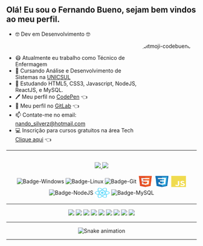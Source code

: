 ## Olá! Eu sou o Fernando Bueno, sejam bem vindos ao meu perfil.

- 🤓 Dev em Desenvolvimento 🤓
<img align="right" alt="bitmoji-codebuenozy" height="250" style="border-radius:50px;" src="https://sdk.bitmoji.com/render/panel/20084243-289276815_14-s5-v1.png?transparent=1&palette=1&scale=2">

<br>

- 😷 Atualmente eu trabalho como Técnico de Enfermagem
- 🧐 Cursando Análise e Desenvolvimento de Sistemas na <a href="https://www.cruzeirodosulvirtual.com.br/graduacao/analise-e-desenvolvimento-de-sistemas/" target="_blank">UNICSUL</a> 
- 🤯 Estudando HTML5, CSS3, Javascript, NodeJS, ReactJS, e MySQL.
- 🖊  Meu perfil no <a href="https://codepen.io/codebuenozy" target="_blank">CodePen</a> 👈
- 🦊 Meu perfil no <a href="https://gitlab.com/codebuenozy" target="_blank">GitLab</a> 👈 
- 📫 Contate-me no email: nando_silverz@hotmail.com
- 💻 Inscrição para cursos gratuitos na área Tech <a href="https://dio.me/sign-up?ref=ZLPADVQB4Q" target="_blank">Clique aqui</a> 👈 

---

<br>

<div align="center">
  <a href="https://github.com/codebuenozy">
  <img height="180em" src="https://github-readme-stats.vercel.app/api?username=codebuenozy&show_icons=true&theme=dracula&include_all_commits=true&count_private=true"/>
  <img height="180em" src="https://github-readme-stats.vercel.app/api/top-langs/?username=codebuenozy&layout=compact&langs_count=7&theme=dracula"/>
</div>
  
<div align="center" style="display: inline-block"><br>
  <img align="center" alt="Badge-Windows" height="30" width="40" src="https://cdn.jsdelivr.net/gh/devicons/devicon/icons/windows8/windows8-original.svg">
  <img align="center" alt="Badge-Linux" height="30" width="40" src="https://cdn.jsdelivr.net/gh/devicons/devicon/icons/linux/linux-original.svg">
  <img align="center" alt="Badge-Git" height="30" width="40" src="https://cdn.jsdelivr.net/gh/devicons/devicon/icons/git/git-original.svg">
  <img align="center" alt="Badge-HTML" height="30" width="40" src="https://raw.githubusercontent.com/devicons/devicon/master/icons/html5/html5-original.svg">
  <img align="center" alt="Badge-CSS" height="30" width="40" src="https://raw.githubusercontent.com/devicons/devicon/master/icons/css3/css3-original.svg">
  <img align="center" alt="Badge-JS" height="30" width="40" src="https://raw.githubusercontent.com/devicons/devicon/master/icons/javascript/javascript-plain.svg">
  <img align="center" alt="Badge-NodeJS" height="30" width="40" src="https://cdn.jsdelivr.net/gh/devicons/devicon/icons/nodejs/nodejs-original.svg">
  <img align="center" alt="Badge-ReactJS" height="30" width="40" src="https://raw.githubusercontent.com/devicons/devicon/master/icons/react/react-original.svg">
  <img align="center" alt="Badge-MySQL" height="30" width="40" src="https://cdn.jsdelivr.net/gh/devicons/devicon/icons/mysql/mysql-plain.svg">
 </div>
  
---
  
<div align="center"> 
  <a href="https://www.youtube.com/channel/UCw-kifCLkQUem2WwKfP6xaw" target="_blank"><img src="https://img.shields.io/badge/YouTube-FF0000?style=for-the-badge&logo=youtube&logoColor=white" target="_blank"></a>
  <a href="https://www.twitch.tv/codebuenozy" target="_blank"><img src="https://img.shields.io/badge/Twitch-9146FF?style=for-the-badge&logo=twitch&logoColor=white" target="_blank"></a>
 <a href="https://discord.gg/yGHJ8grD5R" target="_blank"><img src="https://img.shields.io/badge/Discord-7289DA?style=for-the-badge&logo=discord&logoColor=white" target="_blank"></a>
  <a href="https://twitter.com/codebuenozy" target="_blank"><img src="https://img.shields.io/badge/Twitter-1DA1F2?style=for-the-badge&logo=twitter&logoColor=white" target="_blank"></a>
 <a href="https://instagram.com/codebuenozy" target="_blank"><img src="https://img.shields.io/badge/-Instagram-%23E4405F?style=for-the-badge&logo=instagram&logoColor=white" target="_blank"></a>
  <a href="https://www.facebook.com/codebuenozy" target="_blank"><img src="https://img.shields.io/badge/Facebook-1877F2?style=for-the-badge&logo=facebook&logoColor=white" target="_blank"></a>
  <a href="https://www.linkedin.com/in/codebuenozy" target="_blank"><img src="https://img.shields.io/badge/-LinkedIn-%230077B5?style=for-the-badge&logo=linkedin&logoColor=white" target="_blank"></a>
  <a href ="mailto:nando.buenozy@gmail.com"><img src="https://img.shields.io/badge/Gmail-D14836?style=for-the-badge&logo=gmail&logoColor=white" target="_blank"></a>
  <a href ="https://api.whatsapp.com/send?phone=5511970967963" target="_blank"><img src="https://img.shields.io/badge/WhatsApp-25D366?style=for-the-badge&logo=whatsapp&logoColor=white" target="_blank"></a>

---
  
  ![Snake animation](https://github.com/codebuenozy/codebuenozy/blob/output/github-contribution-grid-snake.svg)
  
---  
  
</div>
  

  
  
